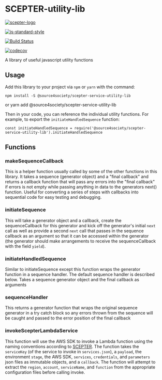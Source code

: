 # SCEPTER-utility-lib
[![scepter-logo](http://res.cloudinary.com/source-4-society/image/upload/v1514622047/scepter_hzpcqt.png)](https://github.com/source4societyorg/SCEPTER-core)

[![js-standard-style](https://cdn.rawgit.com/standard/standard/master/badge.svg)](http://standardjs.com)

[![Build Status](https://travis-ci.org/source4societyorg/SCEPTER-service-utility-lib.svg?branch=master)](https://travis-ci.org/source4societyorg/SCEPTER-utility-lib.svg?branch=master)

[![codecov](https://codecov.io/gh/source4societyorg/SCEPTER-service-utility-lib/branch/master/graph/badge.svg)](https://codecov.io/gh/source4societyorg/SCEPTER-utility-lib)

A library of useful javascript utility functions

## Usage

Add this library to your project via `npm` or `yarn` with the command:

    npm install -S @source4society/scepter-service-utility-lib
or
    yarn add @source4society/scepter-service-utility-lib

Then in your code, you can reference the individual utility functions. For example, to export the `initiateHandledSequence` function:

    const initiateHandledSequence = require('@source4society/scepter-service-utility-lib').initiateHandledSequence

## Functions

### makeSequenceCallback

This is a helper function usually called by some of the other functions in this library. It takes a sequence (generator object) and a "final callback" and returns a callback function that will pass any errors into the "final callback" if errors is not empty while passing anything in data to the generators next() function. Useful for converting a series of steps with callbacks into sequential code for easy testing and debugging.

### initiateSequence

This will take a generator object and a callback, create the sequenceCallback for this generator and kick off the generator's initial `next` call as well as provide a second `next` call that passes in the sequence callback as an argument so that it can be accessed within the generator (the generator should make arrangements to receive the sequenceCallback with the field `yield`).

### initiateHandledSequence 

Similar to initiateSequence except this function wraps the generator function in a sequence handler. The default sequence handler is described below. Takes a sequence generator object and the final callback as arguments

### sequenceHandler

This returns a generator function that wraps the original sequence generator in a try catch block so any errors thrown from the sequence will be caught and passed to the error position of the final callback

### invokeScepterLambdaService

This function will use the AWS SDK to invoke a Lambda function using the naming conventions according to [SCEPTER](https://github.com/source4societyorg/SCEPTER-Core). The function takes the `serviceKey` (of the service to invoke in `services.json`), a `payload`, the environment `stage`, the AWS SDK, `services`, `credentials`, and `parameters` json files as immutable objects, and a `callback`. The function will attempt to extract the `region`, `account`, `serviceName`, and `function` from the appropriate configuration files before calling invoke.